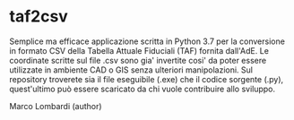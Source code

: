 taf2csv
==========
Semplice ma efficace applicazione scritta in Python 3.7 per la conversione in formato CSV della Tabella Attuale Fiduciali (TAF) fornita dall'AdE. Le coordinate scritte sul file .csv sono gia' invertite cosi' da poter essere utilizzate in ambiente CAD o GIS senza ulteriori manipolazioni. Sul repository troverete sia il file eseguibile (.exe) che il codice sorgente (.py), quest'ultimo può essere scaricato  da chi vuole contribuire allo sviluppo.

Marco Lombardi (author)
